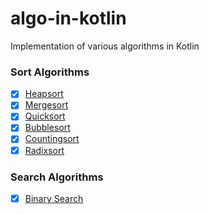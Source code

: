 # algo-in-kotlin
Implementation of various algorithms in Kotlin

### Sort Algorithms
- [x] [Heapsort](../main/src/main/kotlin/sk/mkiss/algorithms/sort/HeapSort.kt)
- [x] [Mergesort](../main/src/main/kotlin/sk/mkiss/algorithms/sort/MergeSort.kt)
- [x] [Quicksort](../main/src/main/kotlin/sk/mkiss/algorithms/sort/QuickSort.kt)
- [x] [Bubblesort](../main/src/main/kotlin/sk/mkiss/algorithms/sort/BubbleSort.kt)
- [x] [Countingsort](../main/src/main/kotlin/sk/mkiss/algorithms/sort/CountingSort.kt)
- [x] [Radixsort](../main/src/main/kotlin/sk/mkiss/algorithms/sort/RadixSort.kt)

### Search Algorithms
- [x] [Binary Search](../main/src/main/kotlin/sk/mkiss/algorithms/search/BinarySearch.kt)
